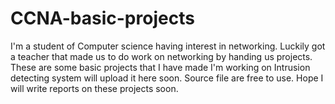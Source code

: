 # CCNA-basic-projects
I'm a student of Computer science having interest in networking. Luckily got a teacher that made us to do work on networking by handing us projects. These are some basic projects that I have made I'm working on Intrusion detecting system will upload it here soon. Source file are free to use. Hope I will write reports on these projects soon.
